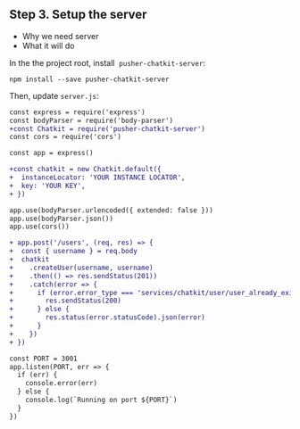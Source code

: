 
## Step 3. Setup the server

* Why we need server
* What it will do

In the the project root, install  `pusher-chatkit-server`:

```
npm install --save pusher-chatkit-server
```

Then, update `server.js`:

```diff
const express = require('express')
const bodyParser = require('body-parser')
+const Chatkit = require('pusher-chatkit-server')
const cors = require('cors')

const app = express()

+const chatkit = new Chatkit.default({
+  instanceLocator: 'YOUR INSTANCE LOCATOR',
+  key: 'YOUR KEY',
+ })

app.use(bodyParser.urlencoded({ extended: false }))
app.use(bodyParser.json())
app.use(cors())

+ app.post('/users', (req, res) => {
+  const { username } = req.body
+  chatkit
+    .createUser(username, username)
+    .then(() => res.sendStatus(201))
+    .catch(error => {
+      if (error.error_type === 'services/chatkit/user/user_already_exists') {
+        res.sendStatus(200)
+      } else {
+        res.status(error.statusCode).json(error)
+      }
+    })
+ })

const PORT = 3001
app.listen(PORT, err => {
  if (err) {
    console.error(err)
  } else {
    console.log(`Running on port ${PORT}`)
  }
})
```
